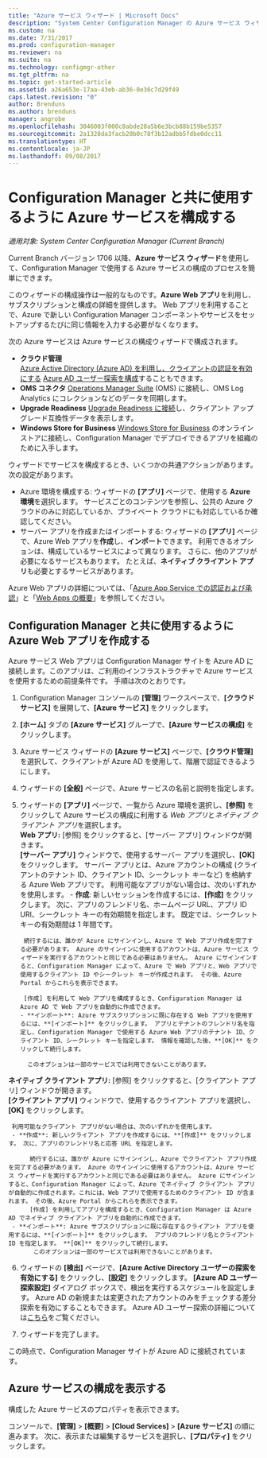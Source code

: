 ```yaml
---
title: "Azure サービス ウィザード | Microsoft Docs"
description: "System Center Configuration Manager の Azure サービス ウィザードについて"
ms.custom: na
ms.date: 7/31/2017
ms.prod: configuration-manager
ms.reviewer: na
ms.suite: na
ms.technology: configmgr-other
ms.tgt_pltfrm: na
ms.topic: get-started-article
ms.assetid: a26a653e-17aa-43eb-ab36-0e36c7d29f49
caps.latest.revision: "0"
author: Brenduns
ms.author: brenduns
manager: angrobe
ms.openlocfilehash: 3046003f000c8abde28a5b6e3bcb88b159be5357
ms.sourcegitcommit: 2a1328da3facb20b0c78f3b12adbb5fdbe0dcc11
ms.translationtype: HT
ms.contentlocale: ja-JP
ms.lasthandoff: 09/08/2017
---
```

# <a name="configure-azure-services-for-use-with-configuration-manager"></a>Configuration Manager と共に使用するように Azure サービスを構成する

*適用対象: System Center Configuration Manager (Current Branch)*

Current Branch バージョン 1706 以降、**Azure サービス ウィザード**を使用して、Configuration Manager で使用する Azure サービスの構成のプロセスを簡単にできます。

このウィザードの構成操作は一般的なものです。**Azure Web アプリ**を利用し、サブスクリプションと構成の詳細を提供します。 Web アプリを利用することで、Azure で新しい Configuration Manager コンポーネントやサービスをセットアップするたびに同じ情報を入力する必要がなくなります。

次の Azure サービスは Azure サービスの構成ウィザードで構成されます。
-   **クラウド管理**   
    [Azure Active Directory (Azure AD) を利用し、クライアントの認証を有効にする](/sccm/core/clients/deploy/deploy-clients-cmg-azure) [Azure AD ユーザー探索を構成](/sccm/core/servers/deploy/configure/configure-discovery-methods#azureaadisc)することもできます。
-   **OMS コネクタ**
    [Operations Manager Suite](/sccm/core/clients/manage/sync-data-microsoft-operations-management-suite) (OMS) に接続し、OMS Log Analytics にコレクションなどのデータを同期します。
-   **Upgrade Readiness**
    [Upgrade Readiness に接続](/sccm/core/clients/manage/upgrade/upgrade-analytics)し、クライアント アップグレード互換性データを表示します。
-   **Windows Store for Business** [Windows Store for Business](/sccm/apps/deploy-use/manage-apps-from-the-windows-store-for-business) のオンライン ストアに接続し、Configuration Manager でデプロイできるアプリを組織のために入手します。

ウィザードでサービスを構成するとき、いくつかの共通アクションがあります。
次の設定があります。
-   Azure 環境を構成する: ウィザードの **[アプリ]** ページで、使用する **Azure 環境**を選択します。 サービスごとのコンテンツを参照し、公共の Azure クラウドのみに対応しているか、プライベート クラウドにも対応しているか確認してください。
-   サーバー アプリを作成またはインポートする: ウィザードの **[アプリ]** ページで、Azure Web アプリを**作成**し、**インポート**できます。 利用できるオプションは、構成しているサービスによって異なります。  さらに、他のアプリが必要になるサービスもあります。 たとえば、**ネイティブ クライアント アプリ**も必要とするサービスがあります。


Azure Web アプリの詳細については、「[Azure App Service での認証および承認](/azure/app-service/app-service-authentication-overview)」と「[Web Apps の概要](/azure/app-service-web/app-service-web-overview)」を参照してください。


## <a name="webapp"></a> Configuration Manager と共に使用するように Azure Web アプリを作成する

Azure サービス Web アプリは Configuration Manager サイトを Azure AD に接続します。このアプリは、ご利用のインフラストラクチャで Azure サービスを使用するための前提条件です。 手順は次のとおりです。

1.  Configuration Manager コンソールの **[管理]** ワークスペースで、**[クラウド サービス]** を展開して、**[Azure サービス]** をクリックします。
2.  **[ホーム]** タブの **[Azure サービス]** グループで、**[Azure サービスの構成]** をクリックします。
3.  Azure サービス ウィザードの **[Azure サービス]** ページで、**[クラウド管理]** を選択して、クライアントが Azure AD を使用して、階層で認証できるようにします。
4.  ウィザードの **[全般]** ページで、Azure サービスの名前と説明を指定します。
5.  ウィザードの **[アプリ]** ページで、一覧から Azure 環境を選択し、**[参照]** をクリックして Azure サービスの構成に利用する *Web アプリ*と*ネイティブ クライアント アプリ*を選択します。     
    **Web アプリ:** [参照] をクリックすると、[サーバー アプリ] ウィンドウが開きます。    
      **[サーバー アプリ]** ウィンドウで、使用するサーバー アプリを選択し、**[OK]** をクリックします。 サーバー アプリとは、Azure アカウントの構成 (クライアントのテナント ID、クライアント ID、シークレット キーなど) を格納する Azure Web アプリです。
    利用可能なアプリがない場合は、次のいずれかを使用します。
        - **作成**: 新しいセッションを作成するには、**[作成]** をクリックします。 次に、アプリのフレンドリ名、ホームページ URL、アプリ ID URI、シークレット キーの有効期間を指定します。 既定では、シークレット キーの有効期間は 1 年間です。

         続行するには、誰かが Azure にサインインし、Azure で Web アプリ作成を完了する必要があります。 Azure のサインインに使用するアカウントは、Azure サービス ウィザードを実行するアカウントと同じである必要はありません。 Azure にサインインすると、Configuration Manager によって、Azure で Web アプリと、Web アプリで使用するクライアント ID やシークレット キーが作成されます。 その後、Azure Portal からこれらを表示できます。

         [作成] を利用して Web アプリを構成するとき、Configuration Manager は Azure AD で Web アプリを自動的に作成できます。
        - **インポート**: Azure サブスクリプションに既に存在する Web アプリを使用するには、**[インポート]** をクリックします。 アプリとテナントのフレンドリ名を指定し、Configuration Manager で使用する Azure Web アプリのテナント ID、クライアント ID、シークレット キーを指定します。 情報を確認した後、**[OK]** をクリックして続行します。

          このオプションは一部のサービスでは利用できないことがあります。

   **ネイティブ クライアント アプリ:** [参照] をクリックすると、[クライアント アプリ] ウィンドウが開きます。  
     **[クライアント アプリ]** ウィンドウで、使用するクライアント アプリを選択し、**[OK]** をクリックします。

     利用可能なクライアント アプリがない場合は、次のいずれかを使用します。
     - **作成**: 新しいクライアント アプリを作成するには、**[作成]** をクリックします。 次に、アプリのフレンドリ名と応答 URL を指定します。

          続行するには、誰かが Azure にサインインし、Azure でクライアント アプリ作成を完了する必要があります。 Azure のサインインに使用するアカウントは、Azure サービス ウィザードを実行するアカウントと同じである必要はありません。 Azure にサインインすると、Configuration Manager によって、Azure でネイティブ クライアント アプリが自動的に作成されます。これには、Web アプリで使用するためのクライアント ID が含まれます。 その後、Azure Portal からこれらを表示できます。
          [作成] を利用してアプリを構成するとき、Configuration Manager は Azure AD でネイティブ クライアント アプリを自動的に作成できます。
     - **インポート**: Azure サブスクリプションに既に存在するクライアント アプリを使用するには、**[インポート]** をクリックします。 アプリのフレンドリ名とクライアント ID を指定します。 **[OK]** をクリックして続行します。
           このオプションは一部のサービスでは利用できないことがあります。

  <!--  MOVE THIS AND STEP 6 TO configure Azure AD User Discover  content
       [!TIP]  
     When you use Import, the account you use to run the wizard must have the *Read directory data* application permission in the Azure portal. This is required to set the correct permissions for the App. When you use Create, Configuration Manager creates the app with the correct permissions. However, you still must give consent to the application in the Azure portal.   -->


6.  ウィザードの **[検出]** ページで、**[Azure Active Directory ユーザーの探索を有効にする]** をクリックし、**[設定]** をクリックします。
**[Azure AD ユーザー探索設定]** ダイアログ ボックスで、検出を実行するスケジュールを設定します。 Azure AD の新規または変更されたアカウントのみをチェックする差分探索を有効にすることもできます。 Azure AD ユーザー探索の詳細については[こちら](/sccm/core/servers/deploy/configure/about-discovery-methods#azureaddisc)をご覧ください。

 7. ウィザードを完了します。

この時点で、Configuration Manager サイトが Azure AD に接続されています。

## <a name="view-the-configuration-of-an-azure-service"></a>Azure サービスの構成を表示する
構成した Azure サービスのプロパティを表示できます。

コンソールで、**[管理]** > **[概要]** > **[Cloud Services]** > **[Azure サービス]** の順に進みます。 次に、表示または編集するサービスを選択し、**[プロパティ]** をクリックします。

